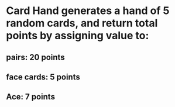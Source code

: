 # Card Hand generates a hand of 5 random cards, and return total points by assigning value to:

## pairs: 20 points

## face cards: 5 points

## Ace: 7 points
